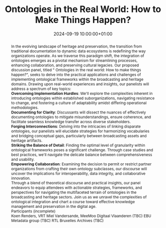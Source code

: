 ---
abstract: 'In the evolving landscape of heritage and preservation, the transition
  from traditional documentation to dynamic data ecosystems is redefining the way
  organizations operate. As we traverse this paradigm shift, the integration of ontologies
  emerges as a pivotal mechanism for streamlining processes, enhancing collaboration,
  and preserving cultural legacies.

  Our proposed discussion panel, titled " Ontologies in the real world: How to make
  things happen?", seeks to delve into the practical applications and challenges of
  implementing ontological frameworks within the broadcasting and heritage domains.
  Drawing upon real-world experiences and insights, our panelists will address a spectrum
  of key topics:


  **Overcoming Implementation Hurdles**: We''ll explore the complexities inherent
  in introducing ontologies within established suborganizations, navigating resistance
  to change, and fostering a culture of adaptability amidst differing operational
  methodologies.


  **Documenting for Clarity**: Discussants will dissect the nuances of effectively
  documenting ontologies to mitigate misunderstandings, ensure coherence, and facilitate
  seamless knowledge transfer across diverse stakeholders.


  **Forging Interconnections**: Delving into the intricacies of linking disparate
  ontologies, our panelists will elucidate strategies for harmonizing vocabularies
  and bridging conceptual gaps, particularly between broadcasting assets and heritage
  artifacts.


  **Striking the Balance of Detail**: Finding the optimal level of granularity within
  ontological frameworks poses a significant challenge. Through case studies and best
  practices, we''ll navigate the delicate balance between comprehensiveness and usability.


  **Empowering Collaboration**: Examining the decision to permit or restrict partner
  organizations from crafting their own ontology subclasses, our discourse will uncover
  the implications for interoperability, data integrity, and collaborative innovation.


  Through a blend of theoretical discourse and practical insights, our panel endeavors
  to equip attendees with actionable strategies, frameworks, and perspectives for
  navigating the multifaceted terrain of ontologies in the broadcasting and heritage
  sectors. Join us as we unravel the complexities of ontological integration and chart
  a course toward effective knowledge management and preservation in the digital age.


  Participants (incomplete)


  Koen Renders, VRT

  Miel Vandersande, MeeMoo

  Digitaal Vlaanderen (TBC)

  EBU Metadata group (TBC)

  RTL Bruxelles Archives (TBC)'
creators:
- Koen Renders
- ' Miel Vandersande'
date: 2024-09-19 10:00:00+01:00
document_url: null
grand_parent: iPRES
institutions: []
keywords:
- metadata standards and implementation
- from document to data
landing_page_url: ''
language: eng
layout: publication
license: Creative Commons Zero (CC0-1.0)
notes_url: https://docs.google.com/document/d/12_MF7D85u1yC3Y7JLYpOF9-7_bC1FnLc0EMaAUWt5Uc/edit#heading=h.aar4tupij1po
parent: iPRES 2024
publication_type: birds of a feather
size: null
slides_url: ''
source_name: iPRES
stream_url: ''
title: 'Ontologies in the Real World: How to Make Things Happen?'
year: 2024
---